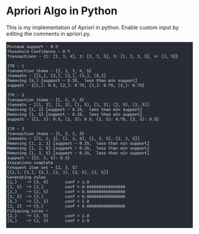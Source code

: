 # Apriori Algo in Python

This is my implementation of Apriori in python. Enable custom input by editing the comments in apriori.py.

![Output](test.jpg)
